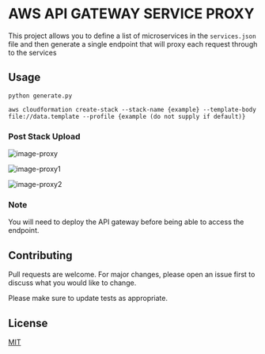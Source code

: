 # AWS API GATEWAY SERVICE PROXY

This project allows you to define a list of microservices in the `services.json` file and then generate a single endpoint that will proxy each request through to the services

## Usage

```
python generate.py

aws cloudformation create-stack --stack-name {example} --template-body file://data.template --profile {example (do not supply if default)}
```

### Post Stack Upload

![image-proxy](https://github.com/joshpauline/api-gateway-service-proxy/blob/master/images/proxyimage.png?raw=true)

![image-proxy1](https://github.com/joshpauline/api-gateway-service-proxy/blob/master/images/proxyimage1.png?raw=true)

![image-proxy2](https://github.com/joshpauline/api-gateway-service-proxy/blob/master/images/proxyimage2.png?raw=true)

### Note

You will need to deploy the API gateway before being able to access the endpoint.

## Contributing
Pull requests are welcome. For major changes, please open an issue first to discuss what you would like to change.

Please make sure to update tests as appropriate.

## License
[MIT](https://choosealicense.com/licenses/mit/)
